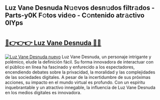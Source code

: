 ## Luz Vane Desnuda N𝚞𝚎vos desn𝚞dos filtr𝚊dos - Parts-y0K F𝚘tos vid𝚎o - C𝚘ntenido atr𝚊ctivo 0lYps

# <h2><a href="http://mb2raf.tromn.icu/?c=Luz+Vane+Desnuda">🔗👉👉👉 Luz Vane Desnuda 🔗🔗</a></h2>

[![Luz Vane Desnuda nuevo](https://i.imgur.com/pEAQMta.gif)](http://mb2raf.tromn.icu/?c=Luz+Vane+Desnuda)
Luz Vane Desnuda, un personaje intrigante y polémico, elude la definición fácil. Su forma innovadora de interactuar con el público en línea ha fascinado y enfurecido a los espectadores, encendiendo debates sobre la privacidad, la moralidad y las complejidades de las sociedades digitales. A pesar de la incertidumbre de sus próximas acciones, su impacto en el mundo virtual es profundo. Con un espíritu inquebrantable y un atractivo innegable, la influencia de Luz Vane Desnuda en los medios digitales es innovadora.
